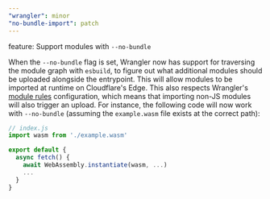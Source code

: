 ```yaml
---
"wrangler": minor
"no-bundle-import": patch
---
```


feature: Support modules with `--no-bundle`

When the `--no-bundle` flag is set, Wrangler now has support for traversing the module graph with `esbuild`, to figure out what additional modules should be uploaded alongside the entrypoint. This will allow modules to be imported at runtime on Cloudflare's Edge. This also respects Wrangler's [module rules](https://developers.cloudflare.com/workers/wrangler/configuration/#bundling) configuration, which means that importing non-JS modules will also trigger an upload. For instance, the following code will now work with `--no-bundle` (assuming the `example.wasm` file exists at the correct path):

```js
// index.js
import wasm from './example.wasm'

export default {
  async fetch() {
    await WebAssembly.instantiate(wasm, ...)
    ...
  }
}
```
